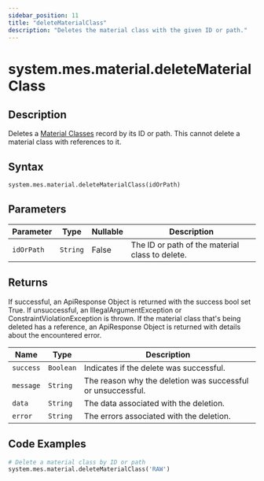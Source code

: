 ```yaml
---
sidebar_position: 11
title: "deleteMaterialClass"
description: "Deletes the material class with the given ID or path."
---
```


# system.mes.material.deleteMaterialClass

## Description

Deletes a [Material Classes](../../data-model/material-model/material-class) record by its ID or path.
This cannot delete a material class with references to it.

## Syntax

```python
system.mes.material.deleteMaterialClass(idOrPath)
```

## Parameters

| Parameter  | Type     | Nullable | Description                                     |
|------------|----------|----------|-------------------------------------------------|
| `idOrPath` | `String` | False    | The ID or path of the material class to delete. |

## Returns

If successful, an ApiResponse Object is returned with the success bool set True. If unsuccessful, an IllegalArgumentException or ConstraintViolationException is thrown.
If the material class that's being deleted has a reference, an ApiResponse Object is returned with details about the encountered error.

| Name      | Type      | Description                                                 |
|-----------|-----------|-------------------------------------------------------------|
| `success` | `Boolean` | Indicates if the delete was successful.                     |
| `message` | `String`  | The reason why the deletion was successful or unsuccessful. |
| `data`    | `String`  | The data associated with the deletion.                      |
| `error`   | `String`  | The errors associated with the deletion.                    |

## Code Examples

```python
# Delete a material class by ID or path
system.mes.material.deleteMaterialClass('RAW')
```
